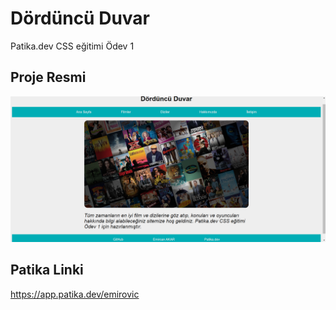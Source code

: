 # Dördüncü Duvar

Patika.dev CSS eğitimi Ödev 1

## Proje Resmi

![Proje Resmi](https://github.com/IEmirovic/dorduncuduvar/blob/main/dorduncuduvar-odev1/img/index.png)

## Patika Linki

https://app.patika.dev/emirovic
